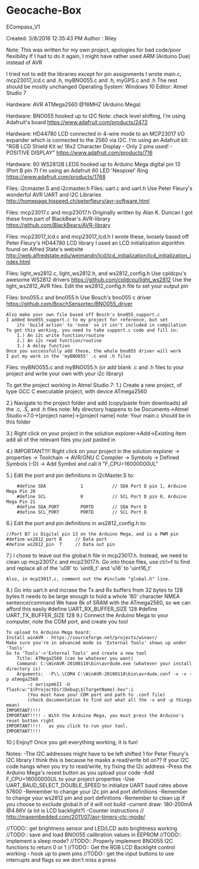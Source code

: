 # Geocache-Box


 ECompass_V1

 Created: 3/8/2016 12:35:43 PM
 Author : Riley

Note: This was written for my own project, apologies for bad code/poor flexibility
If I had to do it again, I might have rather used ARM (Arduino Due) instead of AVR

I tried not to edit the libraries except for pin assignments
I wrote main.c, mcp23017_lcd.c and .h, myBNO055.c and .h, myGPS.c and .h
The rest should be mostly unchanged
Operating System: Windows 10
Editor: Atmel Studio 7

Hardware: AVR ATMega2560 @16MHZ (Arduino Mega)

Hardware: BNO055 hooked up to I2C
	Note: check level shifting, I'm using Adafruit's board
	https://www.adafruit.com/products/2472

Hardware:  HD44780 LCD connected in 4-wire mode to an MCP23017 I/O expander
	which is connected to the 2560 via I2C.
	I'm using an Adafruit kit:
	"RGB LCD Shield Kit w/ 16x2 Character Display - Only 2 pins used! - POSITIVE DISPLAY"
		https://www.adafruit.com/products/716

Hardware: 60 WS2812B LEDS hooked up to Arduino Mega digital pin 13 (Port B pin 7)
	I'm using an Adafruit 60 LED 'Neopixel' Ring
	https://www.adafruit.com/products/1768

Files: i2cmaster.S and i2cmaster.h
Files: uart.c and uart.h
	Use Peter Fleury's wonderful AVR UART and I2C Libraries
	http://homepage.hispeed.ch/peterfleury/avr-software.html

Files: mcp23017.c and mcp23017.h
	Originally written by Alan K. Duncan
	I got these from part of BlackBear's AVR-library
	https://github.com/BlackBears/AVR-library

Files: mcp23017_lcd.c and mcp23017_lcd.h
	I wrote these, loosely based off Peter Fleury's HD44780 LCD library
	I used an LCD initialization algorithm found on Alfred State's website
	http://web.alfredstate.edu/weimandn/lcd/lcd_initialization/lcd_initialization_index.html

Files: light_ws2812.c, light_ws2812.h, and ws2812_config.h
	Use cpldcpu's awesome WS2812 drivers
	https://github.com/cpldcpu/light_ws2812
	Use the light_ws2812_AVR files.  Edit the ws2812_config.h file to set your output pin
	
Files: bno055.c and bno055.h
	Use Bosch's bno055 c driver
	https://github.com/BoschSensortec/BNO055_driver

	Also make your own file based off Bosch's bno055_support.c
	I added bno055_support.c to my project for reference, but set
		its 'build action' to 'none' so it isn't included in compilation
	To get this working, you need to take support.c code and fill in:
		1.) An i2c write function/routine
		2.) An i2c read function/routine
		3.) A delay function
	Once you successfully add these, the whole bno055 driver will work
	I put my work in the 'myBNO055' .c and .h files
Files: myBNO055.c and myBNO055.h
	(or add blank .c and .h files to your project and write your own with your i2c library)



To get the project working in Atmel Studio 7:
1.) Create a new project, of type GCC C executable project, with device ATmega2560

2.) Navigate to the project folder and add (copy/paste from downloads) all the .c, .S, and .h files
		note: My directory happens to be Documents->Atmel Studio->7.0->[project name]->[project name]
		note: Your main.c should be in this folder

3.) Right click on your project in the solution explorer->Add->Existing Item
		add all of the relevant files you just pasted in

4.) IMPORTANT!!!!	Right click on your project in the solution explorer -> properties -> 
		Toolchain -> AVR/GNU C Compiler -> Symbols -> Defined Symbols (-D) -> 
		Add Symbol and call it "F_CPU=16000000UL"

5.) Edit the port and pin definitions in i2cMaster.S to:

		#define SDA             1           // SDA Port D pin 1, Arduino Mega Pin 20
		#define SCL             0           // SCL Port D pin 0, Arduino Mega Pin 21
		#define SDA_PORT        PORTD       // SDA Port D
		#define SCL_PORT        PORTD       // SCL Port D
 
6.) Edit the port and pin definitions in ws2812_config.h to:

	//Port B7 is Digital pin 13 on the Arduino Mega, and is a PWM pin
	#define ws2812_port B     // Data port
	#define ws2812_pin  7     // Data out pin

7.) I chose to leave out the global.h file in mcp23017.h.  Instead, we need to clean up
	mcp23017.c and mcp23017.h.  Go into those files, use ctrl=f to find and replace all
	of the 'u08' to 'uint8_t' and 'u16' to 'uint16_t'

	Also, in mcp23017.c, comment out the #include "global.h" line.

8.) Go into uart.h and incrase the Tx and Rx buffers from 32 bytes to 128 bytes
		It needs to be large enough to hold a whole '80' character NMEA sentence/command
		We have 8k of SRAM with the ATmega2560, so we can afford this easily
			#define UART_RX_BUFFER_SIZE 128
			#define UART_TX_BUFFER_SIZE 128
	9.) Connect the Arduino Mega to your computer, note the COM port, and create you tool

	To upload to Arduino Mega board:
	Install winAVR - https://sourceforge.net/projects/winavr/
	Make sure you're in advanced mode so 'External Tools' shows up under 'Tools'
	Go to 'Tools'->'External Tools' and create a new tool
		Title: ATMega2560 (can be whatever you want)
		Command: C:\WinAVR-20100110\bin\avrdude.exe (whatever your install directory is)
		Arguments:  -P\\.\COM4 C:\WinAVR-20100110\bin\avrdude.conf -v -v -p atmega2560
			-c avrispmkII -U flash:w:"$(ProjectDir)Debug\$(TargetName).hex":i
			(You must have your COM port and path to .conf file)
			(check documentation to find out what all the -v and -p things mean)
	IMPORTANT!!!!
	IMPORTANT!!!! - With the Arduino Mega, you must press the Arduino's reset button right
	IMPORTANT!!!!	as you click to run your tool.
	IMPORTANT!!!!

10.) Enjoy!! Once you get everything working, it is fun!
	
Notes:
-The I2C addresses might have to be left shifted 1 for Peter Fleury's I2C library
	I think this is because he masks a read/write bit on??
	If your I2C code hangs when you try to read/write, try fixing the I2c address
-Press the Arduino Mega's resest button as you upload your code
-Add F_CPU=16000000UL to your project properties
-Use UART_BAUD_SELECT_DOUBLE_SPEED to initialize UART baud rates above 57600
-Remember to change your i2c pin and port definitions
-Remember to change your ws2812 pin and port definitions
-Remember to clean up if you choose to exclude global.h of it will not build
-current draw: 180-200mA @4.86V (a lot is LCD backlight?)
-Counter instructions // http://maxembedded.com/2011/07/avr-timers-ctc-mode/
 

//TODO:: get brightness sensor and LED/LCD auto brightness working
//TODO:: save and load BNO055 calibration values in EEPROM
//TODO:: implement a sleep mode?
//TODO:: Properly implement BNO055 I2C functions to return 0 or 1
//TODO:: Get the RGB LCD Backlight control working - hook up to pwm pins
//TODO:: get the input buttons to use interrupts and flags so we don't miss a press
